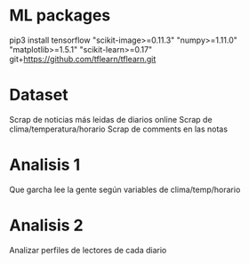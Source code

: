 # ML packages
pip3 install tensorflow "scikit-image>=0.11.3" "numpy>=1.11.0" "matplotlib>=1.5.1" "scikit-learn>=0.17" git+https://github.com/tflearn/tflearn.git

# Dataset
Scrap de noticias más leidas de diarios online
Scrap de clima/temperatura/horario
Scrap de comments en las notas

# Analisis 1
Que garcha lee la gente según variables de clima/temp/horario

# Analisis 2
Analizar perfiles de lectores de cada diario
